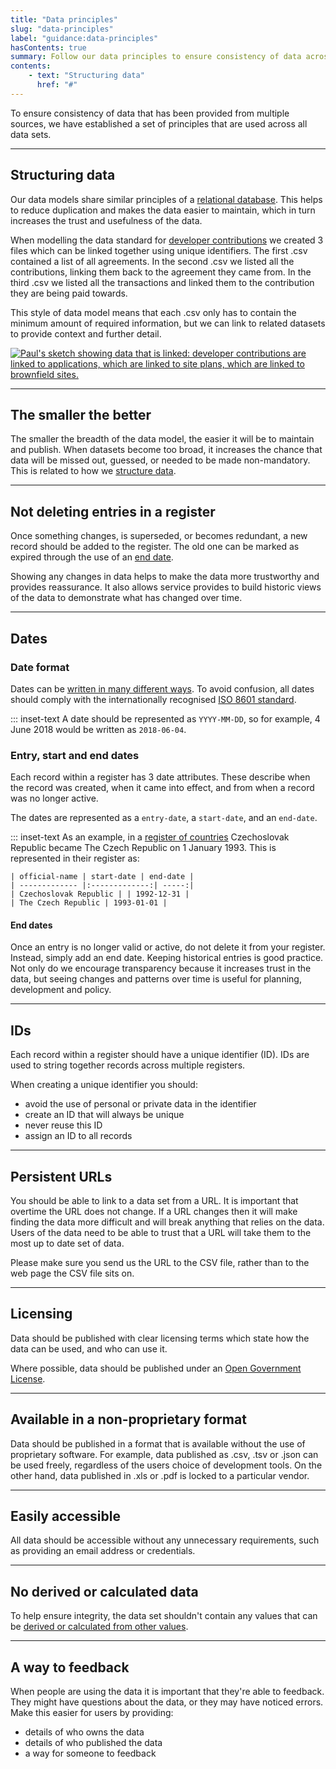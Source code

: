 ```yaml
---
title: "Data principles"
slug: "data-principles"
label: "guidance:data-principles"
hasContents: true
summary: Follow our data principles to ensure consistency of data across all data sets.
contents:
    - text: "Structuring data"
      href: "#" 
---
```


To ensure consistency of data that has been  provided from multiple sources, we have established a set of principles that are used across all data sets.

<hr class="govuk-section-break govuk-section-break--xl govuk-section-break--visible" />

## Structuring data

Our data models share similar principles of a [relational database](https://en.wikipedia.org/wiki/Relational_database). This helps to reduce duplication and makes the data easier to maintain, which in turn increases the trust and usefulness of the data.

When modelling the data standard for [developer contributions](/guidance/developer-contributions/) we created 3 files which can be linked together using unique identifiers. The first .csv contained a list of all agreements. In the second .csv we listed all the contributions, linking them back to the agreement they came from. In the third .csv we listed all the transactions and linked them to the contribution they are being paid towards.

This style of data model means that each .csv only has to contain the minimum amount of required information, but we can link to related datasets to provide context and further detail.


<a href="https://www.flickr.com/photos/mattlucht/47744658642/in/datetaken-public/" title="Paul's sketch showing data that is linked: developer contributions are linked to applications, which are linked to site plans, which are linked to brownfield sites."><img class="dl-image" src="https://live.staticflickr.com/65535/47744658642_11ef5853bb_k.jpg" alt="Paul's sketch showing data that is linked: developer contributions are linked to applications, which are linked to site plans, which are linked to brownfield sites."></a>

<hr class="govuk-section-break govuk-section-break--xl govuk-section-break--visible" />

## The smaller the better

The smaller the breadth of the data model, the easier it will be to maintain and publish. When datasets become too broad, it increases the chance that data will be missed out, guessed, or needed to be made non-mandatory. This is related to how we [structure data](#structuring-data).

<hr class="govuk-section-break govuk-section-break--xl govuk-section-break--visible" />

## Not deleting entries in a register

Once something changes, is superseded, or becomes redundant, a new record should be added to the register. The old one can be marked as expired through the use of an [end date](#entry-start-and-end-dates).

Showing any changes in data helps to make the data more trustworthy and provides reassurance. It also allows service provides to build historic views of the data to demonstrate what has changed over time.

<hr class="govuk-section-break govuk-section-break--xl govuk-section-break--visible" />

## Dates

### Date format

Dates can be [written in many different ways](https://xkcd.com/1179/). To avoid confusion, all dates should comply with the internationally recognised [ISO 8601 standard](https://en.wikipedia.org/wiki/ISO_8601).


::: inset-text
    A date should be represented as `YYYY-MM-DD`, so for example, 4 June 2018 would be written as `2018-06-04`.


### Entry, start and end dates

Each record within a register has 3 date attributes. These describe when the record was created, when it came into effect, and from when a record was no longer active.

The dates are represented as a `entry-date`, a `start-date`, and an `end-date`.

::: inset-text
    As an example, in a [register of countries](https://www.registers.service.gov.uk/registers/country) Czechoslovak Republic became The Czech Republic on 1 January 1993. This is represented in their register as:
    
    | official-name | start-date | end-date |
    | ------------- |:-------------:| -----:|
    | Czechoslovak Republic | | 1992-12-31 |
    | The Czech Republic | 1993-01-01 |


#### End dates

Once an entry is no longer valid or active, do not delete it from your register. Instead, simply add an end date. Keeping historical entries is good practice. Not only do we encourage transparency because it increases trust in the data, but seeing changes and patterns over time is useful for planning, development and policy.

<hr class="govuk-section-break govuk-section-break--xl govuk-section-break--visible" />

## IDs

Each record within a register should have a unique identifier (ID). IDs are used to string together records across multiple registers.

When creating a unique identifier you should:

* avoid the use of personal or private data in the identifier
* create an ID that will always be unique
* never reuse this ID
* assign an ID to all records

<hr class="govuk-section-break govuk-section-break--xl govuk-section-break--visible" />

## Persistent URLs

You should be able to link to a data set from a URL. It is important that overtime the URL does not change. If a URL changes then it will make finding the data more difficult and will break anything that relies on the data. Users of the data need to be able to trust that a URL will take them to the most up to date set of data.

Please make sure you send us the URL to the CSV file, rather than to the web page the CSV file sits on.

<hr class="govuk-section-break govuk-section-break--xl govuk-section-break--visible" />

## Licensing

Data should be published with clear licensing terms which state how the data can be used, and who can use it.

Where possible, data should be published under an [Open Government License](https://www.nationalarchives.gov.uk/doc/open-government-licence/version/3/).

<hr class="govuk-section-break govuk-section-break--xl govuk-section-break--visible" />

## Available in a non-proprietary format

Data should be published in a format that is available without the use of proprietary software. For example, data published as .csv, .tsv or .json can be used freely, regardless of the users choice of development tools. On the other hand, data published in .xls or .pdf is locked to a particular vendor.

<hr class="govuk-section-break govuk-section-break--xl govuk-section-break--visible" />

## Easily accessible

All data should be accessible without any unnecessary requirements, such as providing an email address or credentials.

<hr class="govuk-section-break govuk-section-break--xl govuk-section-break--visible" />

## No derived or calculated data

To help ensure integrity, the data set shouldn't contain any values that can be [derived or calculated from other values](https://blog.ldodds.com/2015/09/05/what-is-derived-data/).

<hr class="govuk-section-break govuk-section-break--xl govuk-section-break--visible" />

## A way to feedback

When people are using the data it is important that they're able to feedback. They might have questions about the data, or they may have noticed errors. Make this easier for users by providing:

* details of who owns the data
* details of who published the data
* a way for someone to feedback

